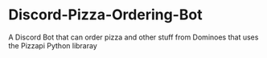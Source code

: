 # Discord-Pizza-Ordering-Bot
A Discord Bot that can order pizza and other stuff from Dominoes that uses the Pizzapi Python libraray
